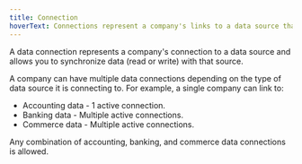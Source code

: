 ```yaml
---
title: Connection
hoverText: Connections represent a company's links to a data source that allow you to read and write data to that source.
---
```


A data connection represents a company's connection to a data source and allows you to synchronize data (read or write) with that source.

A company can have multiple data connections depending on the type of data source it is connecting to. For example, a single company can link to:

- Accounting data - 1 active connection.
- Banking data - Multiple active connections.
- Commerce data - Multiple active connections.

Any combination of accounting, banking, and commerce data connections is allowed.
